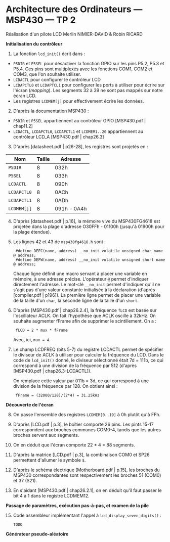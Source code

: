 # Architecture des Ordinateurs — MSP430 — TP 2
Réalisation d'un pilote LCD
Merlin NIMIER-DAVID & Robin RICARD

**Initialisation du contrôleur**

1. La fonction `lcd_init()` écrit dans :
  - `P5DIR` et `P5SEL` pour désactiver la fonction GPIO sur les pins P5.2, P5.3 et P5.4. Ces pins sont multiplexés avec les fonctions COM1,   COM2 et COM3, que l'on souhaite utiliser.
  - `LCDACTL` pour configurer le contrôleur LCD
  - `LCDAPCTL0` et `LCDAPTCL1` pour configurer les ports à utiliser pour écrire sur l'écran (*mapping*). Les segments 32 à 39 ne sont pas   mappés sur notre écran LCD.
  - Les registres `LCDMEM[j]` pour effectivement écrire les données.

2. D'après la documentation MSP430 :
  - `P5DIR` et `P5SEL` appartiennent au contrôleur GPIO [MSP430.pdf | chap11.2]
  - `LCDACTL`, `LCDAPCTL0`, `LCDAPCTL1` et `LCDMEM1..20` appartiennent au contrôleur LCD_A [MSP430.pdf | chap26.3]

3. D'après [datasheet.pdf | p26-28], les registres sont projetés en :

  | Nom         | Taille | Adresse      |
  | ----------- | ------ | ------------ |
  | `P5DIR`     | 8      | 032h         |
  | `P5SEL`     | 8      | 033h         |
  | `LCDACTL`   | 8      | 090h         |
  | `LCDAPCTL0` | 8      | 0ACh         |
  | `LCDAPCTL1` | 8      | 0ADh         |
  | `LCDMEM[j]` | 8      | 091h - 0A4h  |	

4. D'après [datasheet.pdf | p.16], la mémoire vive du MSP430FG4618 est projetée dans la plage d'adresse O30FFh - 01100h (jusqu'à 01900h pour la plage étendue).

5. Les lignes 42 et 43 de `msp430fg4618.h` sont :

		#define DEFC(name, address) __no_init volatile unsigned char name @ address;
		#define DEFW(name, address) __no_init volatile unsigned short name @ address;
	Chaque ligne définit une macro servant à placer une variable en mémoire, à une adresse précise. L'opérateur `@` permet d'indiquer directement l'adresse. Le mot-clé `__no_init` permet d'indiquer qu'il ne s'agit pas d'une valeur constante initialisée à la déclaration 	(d'après [compiler.pdf | p196]). La première ligne permet de placer une variable de la taille d'un `char`, la seconde ligne de la taille d'un `short`.

6. D'après [MSP430.pdf | chap26.2.4], la fréquence `fLCD` est basée sur l'oscillateur ACLK. On fait l'hypothèse que ACLK oscille à 32kHz. On souhaite augmenter fFrame afin de supprimer le scintillement. On a :

		fLCD = 2 * mux * fFrame
	Avec, ici, `mux = 4`.

7. Le champ LCDFREQ (bits 5-7) du registre LCDACTL permet de spécifier le diviseur de ACLK à utiliser pour calculer la fréquence du LCD. Dans le code de `lcd_init()` donné, le diviseur sélectionné était 7d = 111b, ce qui correspond à une division de la fréquence par 512 (d'après [MSP430.pdf | chap26.3-LCDACTL]).
	
	On remplace cette valeur par 011b = 3d, ce qui correspond à une division de la fréquence par 128. On obtient ainsi :

		fFrame = (32000/128)/(2*4) = 31.25kHz


**Découverte de l'écran**

8. On passe l'ensemble des registres `LCDMEM[0..19]` à 0h plutôt qu'à FFh.

9. D'après [LCD.pdf | p.3], le boîtier comporte 26 pins. Les pints 15-17 correspondent aux broches communes COM0-4, tandis que les autres broches servent aux segments.

10. On en déduit que l'écran comporte 22 * 4 = 88 segments.

11. D'après la matrice [LCD.pdf | p.3], la combinaison COM0 et SP26 permettent d'allumer le symbole `$`.

12. D'après le schéma électrique [Motherboard.pdf | p.15], les broches du MSP430 correspondantes sont respectivement les broches 51 (COM0) et 37 (S21).

13. En s'aidant [MSP430.pdf | chap26.2.1], on en déduit qu'il faut passer le bit 4 à 1 dans le registre LCDMEM12.

**Passage de paramètres, exécution pas-à-pas, et examen de la pile**

15. Code assembleur implémentant l'appel à `lcd_display_seven_digits()` :

		TODO

**Générateur pseudo-aléatoire**
